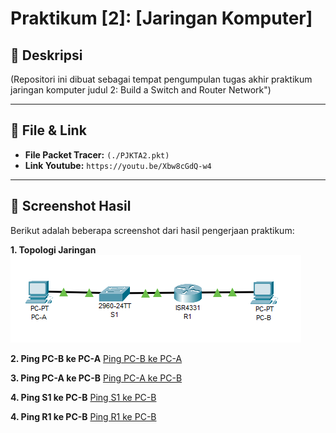 # Praktikum [2]: [Jaringan Komputer]

## 📄 Deskripsi
(Repositori ini dibuat sebagai tempat pengumpulan tugas akhir praktikum jaringan komputer judul 2: Build a Switch and Router Network")

---

## 📁 File & Link

* **File Packet Tracer:** `(./PJKTA2.pkt)`
* **Link Youtube:**  `https://youtu.be/Xbw8cGdQ-w4 `

---

## 📸 Screenshot Hasil

Berikut adalah beberapa screenshot dari hasil pengerjaan praktikum:

**1. Topologi Jaringan**
![Topologi Jaringan Judul 2](./topologi.png)

**2. Ping PC-B ke PC-A**
[Ping PC-B ke PC-A](./1.png)

**3. Ping PC-A ke PC-B**
[Ping PC-A ke PC-B](./2.png)

**4. Ping S1 ke PC-B**
[Ping S1 ke PC-B](./3.png)

**4. Ping R1 ke PC-B**
[Ping R1 ke PC-B](./4.png)




